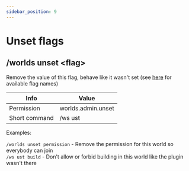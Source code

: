 ```yaml
---
sidebar_position: 9
---
```


# Unset flags

## /worlds unset &#60;flag&#62;

Remove the value of this flag, behave like it wasn't set (see [here](./../flags) for available flag names)

| Info          | Value              |
| ------------- | ------------------ |
| Permission    | worlds.admin.unset |
| Short command | /ws ust            |

Examples:

`/worlds unset permission` - Remove the permission for this world so everybody can join  
`/ws ust build` - Don't allow or forbid building in this world like the plugin wasn't there
